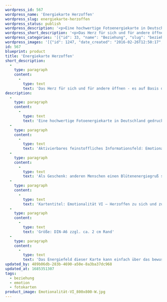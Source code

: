 ```yaml
---
wordpress_id: 567
wordpress_name: 'Energiekarte Herzoffen'
wordpress_slug: energiekarte-herzoffen
wordpress_status: publish
wordpress_description: '<p>Eine hochwertige Fotoenergiekarte in Deutschland gedruckt und in Handarbeit laminiert.  Sie ist in Postkartengröße (DIN-A6) gut zu transportieren und kann auch auf den Körper aufgelegt werden.</p><p>Aktivierbares feinstoffliches Informationsfeld: Emotionalität - Herzoffenheit für sich selbst und für andere - Herzbewusstsein - Emotional sein - Stärke in Emotionalität - Freundschaft &amp; Liebe: Emotionale Zugänge zu sich selbst und zu anderen öffnen. Das eigene Herz weiten und Eingänge ins emotionale Herz (neu) schaffen. Freundschaft und Liebe für sich und für andere schenken.<br />Als Geschenk: anderen Menschen einen Blütenenergiegruß senden (Geburtstag, Valentinstag, Hochzeitstag, Muttertag, ... ).</p><p>Kartentitel: Emotionalität VI – Herzoffen zu sich und zu anderen. Reihe: Emotionalität (jeweils zum Valentinstag als Tag der gelebten zwischenmenschlichen Liebe ist eine der Karten dieser Reihe entstanden)</p><p>Größe: DIN-A6 zzgl. ca. 2 cm Rand<br />Andere Formate sind individuell für Sie innerhalb weniger Tage herstellbar. Bitte kontaktieren Sie uns hierfür unter <a href="mailto:info@elvedenverlag.de">info@elvedenverlag.de</a>.</p><p><a href="https://my.feenbaum.de/anwendung-energiebilder-foto-laminiert/">Anwendungshinweise</a>      <a href="https://my.feenbaum.de/produktinformationen-fotokarten/">Produktinformationen</a></p><p>Das Energiefeld dieser Karte kann einfach über das bewusste Konzentrieren auf den für sich selbst erwünschten inneren Zustand aktiviert werden. Bitte beachten Sie, dass jeweils nur der Teil des Kartenenergiefeldes von Ihnen aktiviert werden kann, der für Sie jeweils stimmig ist. Fragen zur Energiefeldtechnik beantworten wir Ihnen gerne.</p>'
wordpress_short_description: '<p>Das Herz für sich und für andere öffnen &#8211; es auf Basis der eigenen Emotionen weiten und Emotionen auf herzoffene Art zeigen</p>'
wordpress_categories: '[{"id": 33, "name": "Beziehung", "slug": "beziehung"}, {"id": 35, "name": "Emotion", "slug": "emotion"}, {"id": 23, "name": "Fotokarten", "slug": "fotokarten"}]'
wordpress_images: '[{"id": 1247, "date_created": "2016-02-26T12:50:17", "date_created_gmt": "2016-02-26T10:50:17", "date_modified": "2016-02-26T12:50:17", "date_modified_gmt": "2016-02-26T10:50:17", "src": "https://my.feenbaum.de/wp-content/uploads/2016/02/Emotionalit\u00e4t-VI_800x800-W.jpg", "name": "Emotionalit\u00e4t-VI_800x800-W", "alt": ""}]'
id: 567
blueprint: product
title: 'Energiekarte Herzoffen'
short_description:
  -
    type: paragraph
    content:
      -
        type: text
        text: 'Das Herz für sich und für andere öffnen - es auf Basis der eigenen Emotionen weiten und Emotionen auf herzoffene Art zeigen'
description:
  -
    type: paragraph
    content:
      -
        type: text
        text: 'Eine hochwertige Fotoenergiekarte in Deutschland gedruckt und in Handarbeit laminiert.  Sie ist in Postkartengröße (DIN-A6) gut zu transportieren und kann auch auf den Körper aufgelegt werden.'
  -
    type: paragraph
    content:
      -
        type: text
        text: 'Aktivierbares feinstoffliches Informationsfeld: Emotionalität - Herzoffenheit für sich selbst und für andere - Herzbewusstsein - Emotional sein - Stärke in Emotionalität - Freundschaft & Liebe: Emotionale Zugänge zu sich selbst und zu anderen öffnen. Das eigene Herz weiten und Eingänge ins emotionale Herz (neu) schaffen. Freundschaft und Liebe für sich und für andere schenken.'
  -
    type: paragraph
    content:
      -
        type: text
        text: 'Als Geschenk: anderen Menschen einen Blütenenergiegruß senden (Geburtstag, Valentinstag, Hochzeitstag, Muttertag, ... ).'
  -
    type: paragraph
    content:
      -
        type: text
        text: 'Kartentitel: Emotionalität VI – Herzoffen zu sich und zu anderen. Reihe: Emotionalität (jeweils zum Valentinstag als Tag der gelebten zwischenmenschlichen Liebe ist eine der Karten dieser Reihe entstanden)'
  -
    type: paragraph
    content:
      -
        type: text
        text: 'Größe: DIN-A6 zzgl. ca. 2 cm Rand'
  -
    type: paragraph
    content:
      -
        type: text
        text: 'Das Energiefeld dieser Karte kann einfach über das bewusste Konzentrieren auf den für sich selbst erwünschten inneren Zustand aktiviert werden. Bitte beachten Sie, dass jeweils nur der Teil des Kartenenergiefeldes von Ihnen aktiviert werden kann, der für Sie jeweils stimmig ist. Fragen zur Energiefeldtechnik beantworten wir Ihnen gerne.'
updated_by: 489b06db-283b-4690-a50e-8a3ba37dc968
updated_at: 1685351307
tags:
  - beziehung
  - emotion
  - fotokarten
product_image: Emotionalität-VI_800x800-W.jpg
---
```


